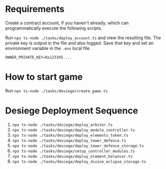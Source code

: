 # Requirements

Create a contract account, if you haven't already, which can programmatically execute the following scripts.

Run `npx ts-node ./tasks/deploy_account.ts` and view the resulting file. The private key is output in the file and also logged. Save that key and set an environment variable in the `.env` local file.

`OWNER_PRIVATE_KEY=0x123345....`

# How to start game

Run `npx ts-node ./tasks/desiege/create_game.ts`

# Desiege Deployment Sequence

1. `npx ts-node ./tasks/desiege/deploy_arbiter.ts`
2. `npx ts-node ./tasks/desiege/deploy_module_controller.ts`
3. `npx ts-node ./tasks/desiege/deploy_elements_token.ts`
4. `npx ts-node ./tasks/desiege/deploy_tower_defence.ts`
5. `npx ts-node ./tasks/desiege/deploy_tower_defence_storage.ts`
6. `npx ts-node ./tasks/desiege/setup_controller_modules.ts`
7. `npx ts-node ./tasks/desiege/deploy_element_balancer.ts`
8. `npx ts-node ./tasks/desiege/deploy_divine_eclipse_storage.ts`
